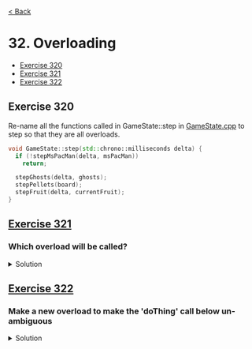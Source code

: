 [< Back](README.md)

# 32. Overloading

* [Exercise 320](#exercise-320)
* [Exercise 321](#exercise-321)
* [Exercise 322](#exercise-322)

## Exercise 320 

Re-name all the functions called in GameState::step in [GameState.cpp][2] to step so
that they are all overloads.

```cpp
void GameState::step(std::chrono::milliseconds delta) {
  if (!stepMsPacMan(delta, msPacMan))
    return;

  stepGhosts(delta, ghosts);
  stepPellets(board);
  stepFruit(delta, currentFruit);
}
```

## [Exercise 321][1]
### Which overload will be called?

<details>
   <summary>Solution</summary>

```cpp
TEST_CASE("Exercise 321 : Which overload will be called?", "[32]") {
  CHECK(doThing(42) == ReturnValue::First);
  CHECK(doThing(true) == ReturnValue::Second);
  CHECK(doThing({ 1, 2 }) == ReturnValue::Third);
}
```
</details>

## [Exercise 322][1]
### Make a new overload to make the 'doThing' call below un-ambiguous

<details>
   <summary>Solution</summary>

```cpp
ReturnValue doThing(double) {
  return ReturnValue::Fourth;
}

//#define ENABLE_TEST_322
TEST_CASE("Exercise 322 : Make a new overload to make the 'doThing' call below un-ambiguous", "[32]") {
#ifndef ENABLE_TEST_322
  CHECK(doThing(42.0) == ReturnValue::Fourth);
#endif
}
```
</details>

[1]: 32_exercises.cpp
[2]: ../../lib/GameState.cpp
